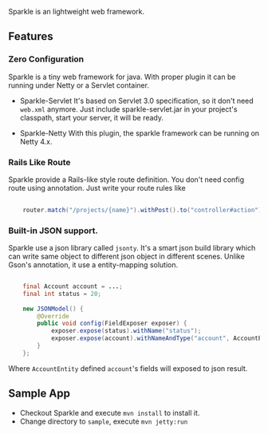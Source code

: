 Sparkle is an lightweight web framework.

## Features

### Zero Configuration

Sparkle is a tiny web framework for java. With proper plugin it can be running under Netty or a Servlet container.

* Sparkle-Servlet
It's based on Servlet 3.0 specification, so it don't need `web.xml` anymore. Just include sparkle-servlet.jar in your project's classpath, start your server, it will be ready.

* Sparkle-Netty
With this plugin, the sparkle framework can be running on Netty 4.x.

### Rails Like Route

Sparkle provide a Rails-like style route definition. You don't need config route using annotation. Just write your route rules like 

```java
    
    router.match("/projects/{name}").withPost().to("controller#action");
```

### Built-in JSON support.

Sparkle use a json library called `jsonty`. It's a smart json build library which can write same object to different json object in different scenes. Unlike Gson's annotation, it use a entity-mapping solution.

```java

    final Account account = ...;
    final int status = 20;
    
    new JSONModel() {
        @Override
        public void config(FieldExposer exposer) {
            exposer.expose(status).withName("status");
            exposer.expose(account).withNameAndType("account", AccountEntity.class);
        }
    };
```    

Where `AccountEntity` defined `account`'s fields will exposed to json result.

## Sample App

* Checkout Sparkle and execute `mvn install` to install it. 
* Change directory to `sample`, execute `mvn jetty:run`





